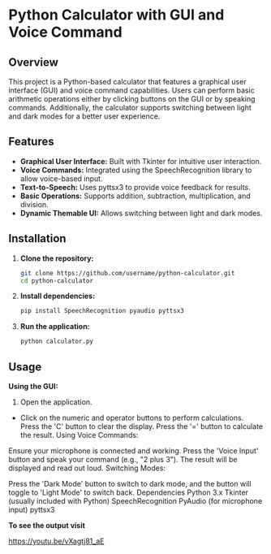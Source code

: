 
# Python Calculator with GUI and Voice Command

## Overview

This project is a Python-based calculator that features a graphical user interface (GUI) and voice command capabilities. Users can perform basic arithmetic operations either by clicking buttons on the GUI or by speaking commands. Additionally, the calculator supports switching between light and dark modes for a better user experience.

## Features

- **Graphical User Interface:** Built with Tkinter for intuitive user interaction.
- **Voice Commands:** Integrated using the SpeechRecognition library to allow voice-based input.
- **Text-to-Speech:** Uses pyttsx3 to provide voice feedback for results.
- **Basic Operations:** Supports addition, subtraction, multiplication, and division.
- **Dynamic Themable UI:** Allows switching between light and dark modes.

## Installation

1. **Clone the repository:**
   ```bash
   git clone https://github.com/username/python-calculator.git
   cd python-calculator
   ```
   
2. **Install dependencies:**
   ```bash
   pip install SpeechRecognition pyaudio pyttsx3
   ```

3. **Run the application:**
   ```bash
   python calculator.py
   ```
   
## Usage
**Using the GUI:**

1. Open the application.
  - Click on the numeric and operator buttons to perform calculations.
Press the 'C' button to clear the display.
Press the '=' button to calculate the result.
Using Voice Commands:

Ensure your microphone is connected and working.
Press the 'Voice Input' button and speak your command (e.g., "2 plus 3").
The result will be displayed and read out loud.
Switching Modes:

Press the 'Dark Mode' button to switch to dark mode, and the button will toggle to 'Light Mode' to switch back.
Dependencies
Python 3.x
Tkinter (usually included with Python)
SpeechRecognition
PyAudio (for microphone input)
pyttsx3


























**To see the output 
visit**

https://youtu.be/vXagtj81_aE
